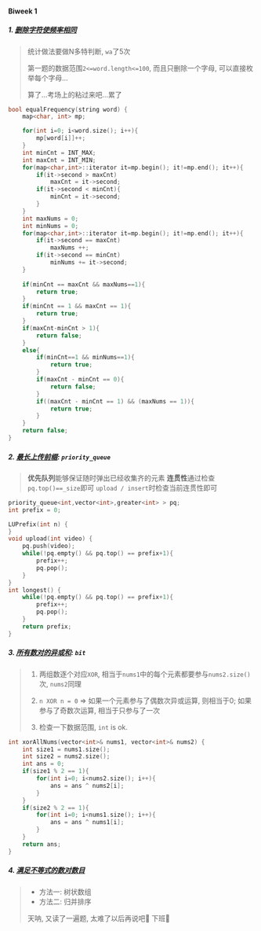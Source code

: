 #### Biweek 1

##### 1. [删除字符使频率相同](https://leetcode.cn/problems/remove-letter-to-equalize-frequency/)
> 统计做法要做N多特判断, `wa`了5次
> 
> 第一题的数据范围`2<=word.length<=100`, 而且只删除一个字母, 可以直接枚举每个字母...
> 
> 算了...考场上的粘过来吧...累了

```CPP
bool equalFrequency(string word) {
    map<char, int> mp;

    for(int i=0; i<word.size(); i++){
        mp[word[i]]++;
    }
    int minCnt = INT_MAX;
    int maxCnt = INT_MIN;
    for(map<char,int>::iterator it=mp.begin(); it!=mp.end(); it++){
        if(it->second > maxCnt)
            maxCnt = it->second;
        if(it->second < minCnt){
            minCnt = it->second;
        }
    }
    int maxNums = 0;
    int minNums = 0;
    for(map<char,int>::iterator it=mp.begin(); it!=mp.end(); it++){
        if(it->second == maxCnt)
            maxNums ++;
        if(it->second == minCnt)
            minNums += it->second;
    }
    
    if(minCnt == maxCnt && maxNums==1){
        return true;
    }
    if(minCnt == 1 && maxCnt == 1){
        return true;
    }
    if(maxCnt-minCnt > 1){
        return false;
    }
    else{
        if(minCnt==1 && minNums==1){
            return true;
        }
        if(maxCnt - minCnt == 0){
            return false;
        }
        if((maxCnt - minCnt == 1) && (maxNums == 1)){
            return true;
        }
    }
    return false;
}
```

##### 2. [最长上传前缀](https://leetcode.cn/problems/longest-uploaded-prefix/): `priority_queue`
> **优先队列**能够保证随时弹出已经收集齐的元素
> **连贯性**通过检查`pq.top()==_size`即可
> `upload / insert`时检查当前连贯性即可
```CPP
priority_queue<int,vector<int>,greater<int> > pq;
int prefix = 0;

LUPrefix(int n) {
}
void upload(int video) {
    pq.push(video);
    while(!pq.empty() && pq.top() == prefix+1){
        prefix++;
        pq.pop();            
    }
}
int longest() {
    while(!pq.empty() && pq.top() == prefix+1){
        prefix++;
        pq.pop();
    }
    return prefix;
}
```


##### 3. [所有数对的异或和](https://leetcode.cn/problems/bitwise-xor-of-all-pairings/): `bit`
> 1. 两组数逐个对应`XOR`, 相当于`nums1`中的每个元素都要参与`nums2.size()`次, `nums2`同理
> 
> 2. `n XOR n = 0` => 如果一个元素参与了偶数次异或运算, 则相当于0; 如果参与了奇数次运算, 相当于只参与了一次
> 
> 3. 检查一下数据范围, `int` is ok.

```CPP
int xorAllNums(vector<int>& nums1, vector<int>& nums2) {
    int size1 = nums1.size();
    int size2 = nums2.size();
    int ans = 0;
    if(size1 % 2 == 1){
        for(int i=0; i<nums2.size(); i++){
            ans = ans ^ nums2[i];
        }
    }
    if(size2 % 2 == 1){
        for(int i=0; i<nums1.size(); i++){
            ans = ans ^ nums1[i];
        }
    }
    return ans;
}
```


##### 4. [满足不等式的数对数目](https://leetcode.cn/contest/biweekly-contest-88/problems/number-of-pairs-satisfying-inequality/)
> - 方法一: 树状数组
> - 方法二: 归并排序
> 
> 天呐, 又读了一遍题, 太难了以后再说吧🫢 下班💨
